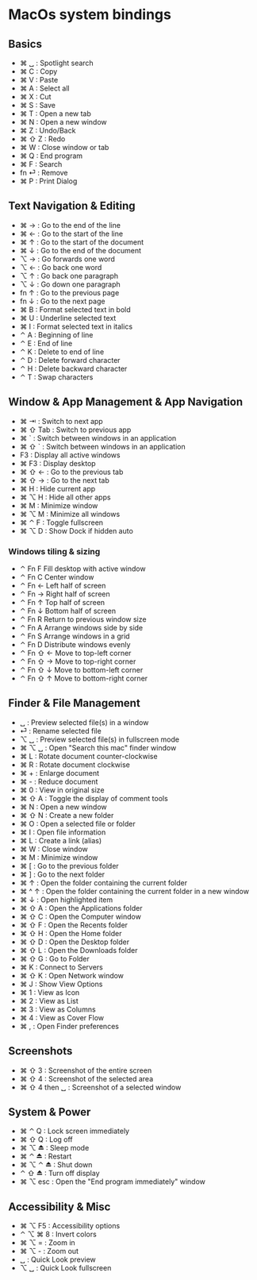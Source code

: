 # MacOs system bindings

## Basics

  - ⌘ ␣ :  Spotlight search   
  - ⌘ C :  Copy 
  - ⌘ V :  Paste 
  - ⌘ A :  Select all  
  - ⌘ X :  Cut  
  - ⌘ S :  Save  
  - ⌘ T :  Open a new tab  
  - ⌘ N :  Open a new window  
  - ⌘ Z :  Undo/Back  
  - ⌘ ⇧ Z : Redo  
  - ⌘ W : Close window or tab  
  - ⌘ Q :  End program  
  - ⌘ F :  Search  
  - fn ⏎ :  Remove  
  - ⌘ P : Print Dialog
  
## Text Navigation & Editing

  - ⌘ → :  Go to the end of the line 
  - ⌘ ← :  Go to the start of the line 
  - ⌘ ↑ :  Go to the start of the document 
  - ⌘ ↓ :  Go to the end of the document 
  - ⌥ → :  Go forwards one word 
  - ⌥ ← :  Go back one word 
  - ⌥ ↑ :  Go back one paragraph 
  - ⌥ ↓ :  Go down one paragraph 
  - fn ↑ :  Go to the previous page 
  - fn ↓ :  Go to the next page 
  - ⌘ B :  Format selected text in bold 
  - ⌘ U :  Underline selected text 
  - ⌘ I :  Format selected text in italics 
  - ⌃ A : Beginning of line
  - ⌃ E : End of line
  - ⌃ K : Delete to end of line
  - ⌃ D : Delete forward character
  - ⌃ H : Delete backward character
  - ⌃ T : Swap characters

## Window & App Management & App Navigation

  - ⌘ ⇥ :  Switch to next app
  - ⌘ ⇧ Tab : Switch to previous app
  - ⌘ ` :  Switch between windows in an application 
  - ⌘ ⇧ ` :  Switch between windows in an application 
  - F3 :  Display all active windows 
  - ⌘ F3 :  Display desktop 
  - ⌘ ⇧ ← :  Go to the previous tab  
  - ⌘ ⇧ → :  Go to the next tab  
  - ⌘ H : Hide current app
  - ⌘ ⌥ H : Hide all other apps
  - ⌘ M : Minimize window
  - ⌘ ⌥ M : Minimize all windows
  - ⌘ ⌃ F : Toggle fullscreen
  - ⌘ ⌥ D : Show Dock if hidden auto


### Windows tiling & sizing

- ⌃ Fn F	Fill desktop with active window
- ⌃ Fn C	Center window
- ⌃ Fn ←	Left half of screen
- ⌃ Fn →	Right half of screen
- ⌃ Fn ↑	Top half of screen
- ⌃ Fn ↓	Bottom half of screen
- ⌃ Fn R	Return to previous window size
- ⌃ Fn A	Arrange windows side by side
- ⌃ Fn S	Arrange windows in a grid
- ⌃ Fn D	Distribute windows evenly
- ⌃ Fn ⇧ ←	Move to top-left corner
- ⌃ Fn ⇧ →	Move to top-right corner
- ⌃ Fn ⇧ ↓	Move to bottom-left corner
- ⌃ Fn ⇧ ↑	Move to bottom-right corner

  
## Finder & File Management 

  - ␣ :  Preview selected file(s) in a window 
  - ⏎ :  Rename selected file 
  - ⌥ ␣ :  Preview selected file(s) in fullscreen mode 
  - ⌘ ⌥ ␣ : Open "Search this mac" finder window
  - ⌘ L :  Rotate document counter-clockwise 
  - ⌘ R :  Rotate document clockwise 
  - ⌘ + :  Enlarge document 
  - ⌘ - :  Reduce document 
  - ⌘ 0 :  View in original size 
  - ⌘ ⇧ A :  Toggle the display of comment tools 
  - ⌘ N :  Open a new window 
  - ⌘ ⇧ N :  Create a new folder 
  - ⌘ O :  Open a selected file or folder 
  - ⌘ I :  Open file information 
  - ⌘ L :  Create a link (alias) 
  - ⌘ W :  Close window 
  - ⌘ M :  Minimize window 
  - ⌘ [ :  Go to the previous folder 
  - ⌘ ] :  Go to the next folder 
  - ⌘ ↑ :  Open the folder containing the current folder 
  - ⌘ ^ ↑ :  Open the folder containing the current folder in a new window 
  - ⌘ ↓ :  Open highlighted item 
  - ⌘ ⇧ A :  Open the Applications folder 
  - ⌘ ⇧ C :  Open the Computer window 
  - ⌘ ⇧ F :  Open the Recents folder 
  - ⌘ ⇧ H :  Open the Home folder 
  - ⌘ ⇧ D :  Open the Desktop folder 
  - ⌘ ⇧ L :  Open the Downloads folder 
  - ⌘ ⇧ G :  Go to Folder 
  - ⌘ K :  Connect to Servers 
  - ⌘ ⇧ K :  Open Network window 
  - ⌘ J :  Show View Options 
  - ⌘ 1 :  View as Icon 
  - ⌘ 2 :  View as List 
  - ⌘ 3 :  View as Columns 
  - ⌘ 4 :  View as Cover Flow 
  - ⌘ , :  Open Finder preferences 

## Screenshots

  - ⌘ ⇧ 3 :  Screenshot of the entire screen 
  - ⌘ ⇧ 4 :  Screenshot of the selected area 
  - ⌘ ⇧ 4 then ␣ :  Screenshot of a selected window 

## System & Power  

  - ⌘ ⌃ Q :  Lock screen immediately 
  - ⌘ ⇧ Q :  Log off 
  - ⌘ ⌥ ⏏ :  Sleep mode 
  - ⌘ ⌃ ⏏ :  Restart 
  - ⌘ ⌥ ⌃ ⏏ :  Shut down 
  - ⌃ ⇧ ⏏ :  Turn off display 
  - ⌘ ⌥ esc :  Open the "End program immediately" window 

## Accessibility & Misc

  - ⌘ ⌥ F5 : Accessibility options
  - ⌃ ⌥ ⌘ 8 : Invert colors
  - ⌘ ⌥ = : Zoom in
  - ⌘ ⌥ - : Zoom out
  - ␣ : Quick Look preview
  - ⌥ ␣ : Quick Look fullscreen
